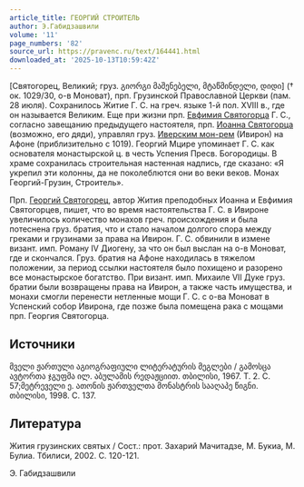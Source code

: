 ```yaml
---
article_title: ГЕОРГИЙ СТРОИТЕЛЬ
author: Э.Габидзашвили
volume: '11'
page_numbers: '82'
source_url: https://pravenc.ru/text/164441.html
downloaded_at: '2025-10-13T10:59:42Z'
---
```


[Cвятогорец, Великий; груз. გიორგი მაშენებელი, მტაწმინდელი, დიდი] († ок. 1029/30, о-в Моноват), прп. Грузинской Православной Церкви (пам. 28 июля). Сохранилось Житие Г. С. на греч. языке 1-й пол. XVIII в., где он называется Великим. Еще при жизни прп. [Евфимия Святогорца](<https://pravenc.ru/text/ЕВФИМИЙ СВЯТОГОРЕЦ.html>) Г. С., согласно завещанию предыдущего настоятеля, прп. [Иоанна Святогорца](<https://pravenc.ru/text/ИОАНН МТАЦМИДЕЛИ.html>) (возможно, его дяди), управлял груз. [Иверским мон-рем](<https://pravenc.ru/text/Иверским мон-рем.html>) (Ивирон) на Афоне (приблизительно с 1019). Георгий Мцире упоминает Г. С. как основателя монастырской ц. в честь Успения Пресв. Богородицы. В храме сохранилась строительная настенная надпись, где сказано: «Я укрепил эти колонны, да не поколеблются они во веки веков. Монах Георгий-Грузин, Строитель».

Прп. [Георгий Святогорец](<https://pravenc.ru/text/Георгий Святогорец.html>), автор Жития преподобных Иоанна и Евфимия Святогорцев, пишет, что во время настоятельства Г. С. в Ивироне увеличилось количество монахов греч. происхождения и была потеснена груз. братия, что и стало началом долгого спора между греками и грузинами за права на Ивирон. Г. С. обвинили в измене визант. имп. Роману IV Диогену, за что он был выслан на о-в Моноват, где и скончался. Груз. братия на Афоне находилась в тяжелом положении, за период ссылки настоятеля было похищено и разорено все монастырское богатство. При визант. имп. Михаиле VII Дуке груз. братии были возвращены права на Ивирон, а также часть имущества, и монахи смогли перенести нетленные мощи Г. С. с о-ва Моноват в Успенский собор Ивирона, где позже была помещена рака с мощами прп. Георгия Святогорца.

## Источники

მველი ჟართული აგიოგრაფიული ლიტერატურის მეგლები / გამოსცა ავტორთა ჯგუფმა ილ. აბულამის რედაჟციით. თბილისი, 1967. Т. 2. С. 57;მეტრეველი ე. ათონის ჟართველთა მონასტრის სააღაპე წიგნი. თბილისი, 1998. С. 137.

## Литература

Жития грузинских святых / Сост.: прот. Захарий Мачитадзе, М. Букиа, М. Булиа. Тбилиси, 2002. С. 120-121.

Э. Габидзашвили
